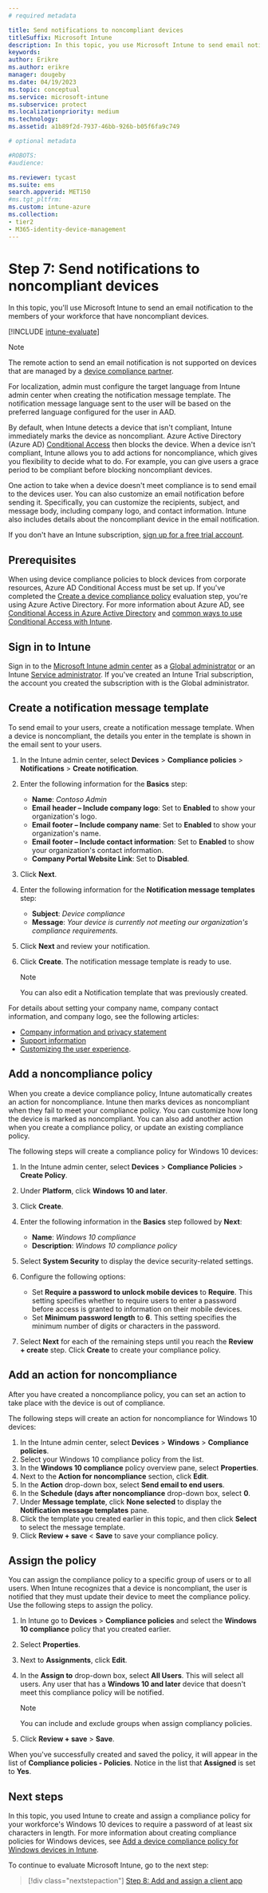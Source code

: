 ```yaml
---
# required metadata

title: Send notifications to noncompliant devices
titleSuffix: Microsoft Intune
description: In this topic, you use Microsoft Intune to send email notifications to noncompliant devices.
keywords:
author: Erikre
ms.author: erikre
manager: dougeby
ms.date: 04/19/2023
ms.topic: conceptual
ms.service: microsoft-intune
ms.subservice: protect
ms.localizationpriority: medium
ms.technology:
ms.assetid: a1b89f2d-7937-46bb-926b-b05f6fa9c749

# optional metadata

#ROBOTS:
#audience:

ms.reviewer: tycast
ms.suite: ems
search.appverid: MET150
#ms.tgt_pltfrm:
ms.custom: intune-azure
ms.collection:
- tier2
- M365-identity-device-management
---
```


# Step 7: Send notifications to noncompliant devices

In this topic, you'll use Microsoft Intune to send an email notification to the members of your workforce that have noncompliant devices.

[!INCLUDE [intune-evaluate](../includes/intune-evaluate.md)]

> [!NOTE]
> The remote action to send an email notification is not supported on devices that are managed by a [device compliance partner](../protect/device-compliance-partners.md).
> 
> For localization, admin must configure the target language from Intune admin center when creating the notification message template. The notification message language sent to the user will be based on the preferred language configured for the user in AAD. 

By default, when Intune detects a device that isn't compliant, Intune immediately marks the device as noncompliant. Azure Active Directory (Azure AD) [Conditional Access](/azure/active-directory/active-directory-conditional-access-azure-portal) then blocks the device. When a device isn't compliant, Intune allows you to add actions for noncompliance, which gives you flexibility to decide what to do. For example, you can give users a grace period to be compliant before blocking noncompliant devices.

One action to take when a device doesn't meet compliance is to send email to the devices user. You can also customize an email notification before sending it. Specifically, you can customize the recipients, subject, and message body, including company logo, and contact information. Intune also includes details about the noncompliant device in the email notification.

If you don't have an Intune subscription, [sign up for a free trial account](../fundamentals/free-trial-sign-up.md).

## Prerequisites

When using device compliance policies to block devices from corporate resources, Azure AD Conditional Access must be set up. If you've completed the [Create a device compliance policy](quickstart-set-password-length-android.md) evaluation step, you're using Azure Active Directory. For more information about Azure AD, see [Conditional Access in Azure Active Directory](/azure/active-directory/active-directory-conditional-access-azure-portal) and [common ways to use Conditional Access with Intune](../protect/conditional-access-intune-common-ways-use.md).


## Sign in to Intune

Sign in to the [Microsoft Intune admin center](https://go.microsoft.com/fwlink/?linkid=2109431) as a [Global administrator](../fundamentals/users-add.md#types-of-administrators) or an Intune [Service administrator](../fundamentals/users-add.md#types-of-administrators). If you've created an Intune Trial subscription, the account you created the subscription with is the Global administrator.

## Create a notification message template

To send email to your users, create a notification message template. When a device is noncompliant, the details you enter in the template is shown in the email sent to your users.

1. In the Intune admin center, select **Devices** > **Compliance policies** > **Notifications** > **Create notification**.
2. Enter the following information for the **Basics** step:
   - **Name**: *Contoso Admin*
   - **Email header – Include company logo**: Set to **Enabled** to show your organization's logo.
   - **Email footer – Include company name**: Set to **Enabled** to show your organization's name.
   - **Email footer – Include contact information**: Set to **Enabled** to show your organization's contact information.
   - **Company Portal Website Link**: Set to **Disabled**.
3. Click **Next**.
4. Enter the following information for the **Notification message templates** step:
   - **Subject**: *Device compliance*
   - **Message**: *Your device is currently not meeting our organization's compliance requirements.*
5. Click **Next** and review your notification. 
6. Click **Create**. The notification message template is ready to use.

   > [!NOTE]
   > You can also edit a Notification template that was previously created.

For details about setting your company name, company contact information, and company logo, see the following articles:

- [Company information and privacy statement](../apps/company-portal-app.md#configuration)
- [Support information](../apps/company-portal-app.md#support-information)
- [Customizing the user experience](../apps/company-portal-app.md#customizing-the-user-experience).

## Add a noncompliance policy

When you create a device compliance policy, Intune automatically creates an action for noncompliance. Intune then marks devices as noncompliant when they fail to meet your compliance policy. You can customize how long the device is marked as noncompliant. You can also add another action when you create a compliance policy, or update an existing compliance policy.

The following steps will create a compliance policy for Windows 10 devices:

1. In the Intune admin center, select **Devices** > **Compliance Policies** > **Create Policy**.
2. Under **Platform**, click **Windows 10 and later**.
3. Click **Create**.
4. Enter the following information in the **Basics** step followed by **Next**:

   - **Name**: *Windows 10 compliance*
   - **Description**: *Windows 10 compliance policy*

5. Select **System Security** to display the device security-related settings.
6. Configure the following options:

   - Set **Require a password to unlock mobile devices** to **Require**. This setting specifies whether to require users to enter a password before access is granted to information on their mobile devices.
   - Set **Minimum password length** to **6**. This setting specifies the minimum number of digits or characters in the password.
7. Select **Next** for each of the remaining steps until you reach the **Review + create** step. Click **Create** to create your compliance policy.

## Add an action for noncompliance

After you have created a noncompliance policy, you can set an action to take place with the device is out of compliance.

The following steps will create an action for noncompliance for Windows 10 devices:

1. In the Intune admin center, select **Devices** > **Windows** > **Compliance policies**.
2. Select your Windows 10 compliance policy from the list.
3. In the **Windows 10 compliance** policy overview pane, select **Properties**.
4. Next to the **Action for noncompliance** section, click **Edit**.
5. In the **Action** drop-down box, select **Send email to end users**.
6. In the **Schedule (days after noncompliance** drop-down box, select **0**.
7. Under **Message template**,  click **None selected** to display the **Notification message templates** pane.
8. Click the template you created earlier in this topic, and then click **Select** to select the message template.
9. Click **Review + save** < **Save** to save your compliance policy.

## Assign the policy

You can assign the compliance policy to a specific group of users or to all users. When Intune recognizes that a device is noncompliant, the user is notified that they must update their device to meet the compliance policy. Use the following steps to assign the policy.

1. In Intune go to **Devices** > **Compliance policies** and select the **Windows 10 compliance** policy that you created earlier.
2. Select **Properties**. 
3. Next to **Assignments**, click **Edit**.
4. In the **Assign to** drop-down box, select **All Users**. This will select all users. Any user that has a **Windows 10 and later** device that doesn't meet this compliance policy will be notified.

    > [!NOTE]
    > You can include and exclude groups when assign compliancy policies.

4. Click **Review + save** > **Save**.

When you've successfully created and saved the policy, it will appear in the list of **Compliance policies - Policies**. Notice in the list that **Assigned** is set to **Yes**.

## Next steps

In this topic, you used Intune to create and assign a compliance policy for your workforce's Windows 10 devices to require a password of at least six characters in length. For more information about creating compliance policies for Windows devices, see [Add a device compliance policy for Windows devices in Intune](compliance-policy-create-windows.md).

To continue to evaluate Microsoft Intune, go to the next step:

> [!div class="nextstepaction"]
> [Step 8: Add and assign a client app](../apps/quickstart-add-assign-app.md)
